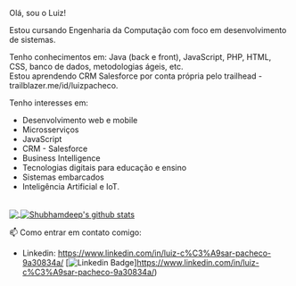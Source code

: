 Olá, sou o Luiz!

Estou cursando Engenharia da Computação com foco em desenvolvimento de sistemas.

Tenho conhecimentos em: Java (back e front), JavaScript, PHP, HTML, CSS, banco de dados, metodologias ágeis, etc.<br>
Estou aprendendo CRM Salesforce por conta própria pelo trailhead - trailblazer.me/id/luizpacheco.

Tenho interesses em:
- Desenvolvimento web e mobile
- Microsserviços
- JavaScript
- CRM - Salesforce
- Business Intelligence
- Tecnologias digitais para educação e ensino
- Sistemas embarcados
- Inteligência Artificial e IoT. 

<br>
<a href="https://github.com/lcpsantos">
  <img align="center" src="https://github-readme-stats.vercel.app/api/top-langs/?username=lcpsantos&theme=dark&hide_langs_below=1" />
</a>

<a href="https://github.com/lcpsantos">
 <img align="center" src="https://github-readme-stats.vercel.app/api?username=lcpsantos&show_icons=true&theme=dark&line_height=27" alt="Shubhamdeep's github stats"/>
</a>

<br>

📫 Como entrar em contato comigo: 
 - Linkedin: https://www.linkedin.com/in/luiz-c%C3%A9sar-pacheco-9a30834a/
[![Linkedin Badge](https://img.shields.io/badge/-LinkedIn-blue?style=flat-square&logo=Linkedin&logoColor=white&link=https://www.linkedin.com/in/luiz-c%C3%A9sar-pacheco-9a30834a/)]https://www.linkedin.com/in/luiz-c%C3%A9sar-pacheco-9a30834a/)


<!-- **lcpsantos/lcpsantos** is a ✨ _special_ ✨ repository because its `README.md` (this file) appears on your GitHub profile. -->
